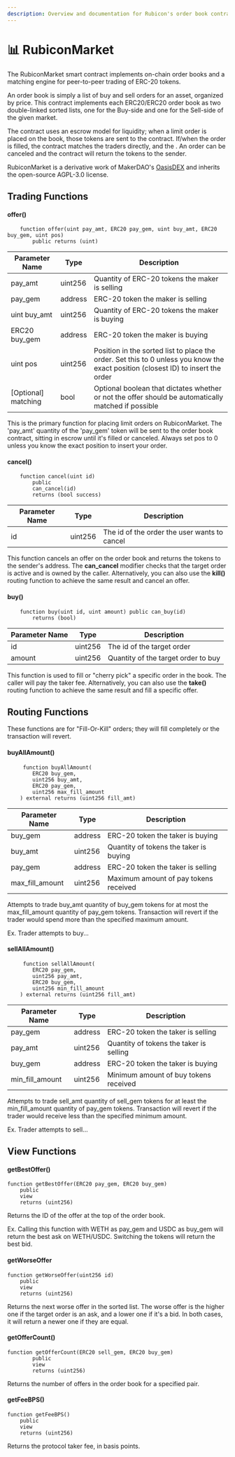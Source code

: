 ```yaml
---
description: Overview and documentation for Rubicon's order book contract
---
```


# 📊 RubiconMarket

The RubiconMarket smart contract implements on-chain order books and a matching engine for peer-to-peer trading of ERC-20 tokens.

An order book is simply a list of buy and sell orders for an asset, organized by price. This contract implements each ERC20/ERC20 order book as two double-linked sorted lists, one for the Buy-side and one for the Sell-side of the given market.

The contract uses an escrow model for liquidity; when a limit order is placed on the book, those tokens are sent to the contract. If/when the order is filled, the contract matches the traders directly, and the . An order can be canceled and the contract will return the tokens to the sender.

RubiconMarket is a derivative work of MakerDAO's [OasisDEX](https://oasisdex.com/) and inherits the open-source AGPL-3.0 license.


## Trading Functions

#### offer()

```
    function offer(uint pay_amt, ERC20 pay_gem, uint buy_amt, ERC20 buy_gem, uint pos) 
        public returns (uint)
```

| Parameter Name         | Type        | Description                                                                                                                       |
| ---------------------- | ----------- | --------------------------------------------------------------------------------------------------------------------------------- |
| pay\_amt               | uint256     | Quantity of ERC-20 tokens the maker is selling                                                                                    |
| pay\_gem               | address     | ERC-20 token the maker is selling                                                                                                 |
| uint buy\_amt          | uint256     | Quantity of ERC-20 tokens the maker is buying                                                                                     |
| ERC20 buy\_gem         | address     | ERC-20 token the maker is buying                                                                                                  |
| uint pos               | uint256     | Position in the sorted list to place the order. Set this to 0 unless you know the exact position (closest ID) to insert the order |
| \[Optional] matching   | bool        | Optional boolean that dictates whether or not the offer should be automatically matched if possible                               |

This is the primary function for placing limit orders on RubiconMarket. The 'pay_amt' quantity of the 'pay_gem' token will be sent to the order book contract, sitting in escrow until it's filled or canceled. Always set pos to 0 unless you know the exact position to insert your order.

#### cancel()

```
    function cancel(uint id)
        public
        can_cancel(id)
        returns (bool success)
```

| Parameter Name         | Type        | Description                                    |
| ---------------------- | ----------- | ---------------------------------------------- |
| id                     | uint256     | The id of the order the user wants to cancel   |

This function cancels an offer on the order book and returns the tokens to the sender's address. The **can\_cancel** modifier checks that the target order is active and is owned by the caller. Alternatively, you can also use the **kill()** routing function to achieve the same result and cancel an offer.

#### buy()

```
    function buy(uint id, uint amount) public can_buy(id) 
        returns (bool)
```

| Parameter Name         | Type        | Description                                    |
| ---------------------- | ----------- | ---------------------------------------------- |
| id                     | uint256     | The id of the target order                     |
| amount                 | uint256     | Quantity of the target order to buy            |

This function is used to fill or "cherry pick" a specific order in the book. The caller will pay the taker fee. Alternatively, you can also use the **take()** routing function to achieve the same result and fill a specific offer.

## Routing Functions

These functions are for "Fill-Or-Kill" orders; they will fill completely or the transaction will revert.

#### buyAllAmount()

```
     function buyAllAmount(
        ERC20 buy_gem,
        uint256 buy_amt,
        ERC20 pay_gem,
        uint256 max_fill_amount
    ) external returns (uint256 fill_amt)
```

| Parameter Name         | Type        | Description                                    |
| ---------------------- | ----------- | ---------------------------------------------- |
| buy\_gem               | address     | ERC-20 token the taker is buying               |
| buy\_amt               | uint256     | Quantity of tokens the taker is buying         |
| pay\_gem               | address     | ERC-20 token the taker is selling              |
| max\_fill\_amount      | uint256     | Maximum amount of pay tokens received          |

Attempts to trade buy\_amt quantity of buy\_gem tokens for at most the max\_fill\_amount quantity of pay\_gem tokens. Transaction will revert if the trader would spend more than the specified maximum amount.

Ex. Trader attempts to buy...

#### sellAllAmount()

```
     function sellAllAmount(
        ERC20 pay_gem,
        uint256 pay_amt,
        ERC20 buy_gem,
        uint256 min_fill_amount
    ) external returns (uint256 fill_amt)
```

| Parameter Name         | Type        | Description                                    |
| ---------------------- | ----------- | ---------------------------------------------- |
| pay\_gem               | address     | ERC-20 token the taker is selling              |
| pay\_amt               | uint256     | Quantity of tokens the taker is selling        |
| buy\_gem               | address     | ERC-20 token the taker is buying               |
| min\_fill\_amount      | uint256     | Minimum amount of buy tokens received          |

Attempts to trade sell\_amt quantity of sell\_gem tokens for at least the min\_fill\_amount quantity of pay\_gem tokens. Transaction will revert if the trader would receive less than the specified minimum amount.

Ex. Trader attempts to sell...

## View Functions

#### getBestOffer()

```
function getBestOffer(ERC20 pay_gem, ERC20 buy_gem)
    public
    view
    returns (uint256)
```

Returns the ID of the offer at the top of the order book.

Ex. Calling this function with WETH as pay_gem and USDC as buy_gem will return the best ask on WETH/USDC. Switching the tokens will return the best bid.

#### getWorseOffer

```
function getWorseOffer(uint256 id) 
    public 
    view 
    returns (uint256)
```

Returns the next worse offer in the sorted list. The worse offer is the higher one if the target order is an ask, and a lower one if it's a bid. In both cases, it will return a newer one if they are equal.

#### getOfferCount()

```
function getOfferCount(ERC20 sell_gem, ERC20 buy_gem)
        public
        view
        returns (uint256)
```

Returns the number of offers in the order book for a specified pair.

#### getFeeBPS()

```
function getFeeBPS() 
    public 
    view 
    returns (uint256)
```

Returns the protocol taker fee, in basis points.

